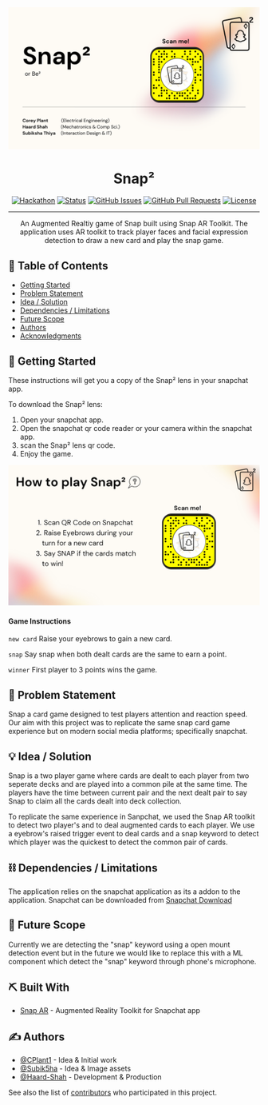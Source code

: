 <p align="center">
  <a href="" rel="noopener">
 <img src="snap_squared_title_image.png" alt="Project logo"></a>
</p>
<h1 align="center">Snap²</h3>

<div align="center">

  [![Hackathon](https://img.shields.io/badge/hackathon-name-orange.svg)](http://hackathon.url.com) 
  [![Status](https://img.shields.io/badge/status-active-success.svg)]() 
  [![GitHub Issues](https://img.shields.io/github/issues/kylelobo/The-Documentation-Compendium.svg)](https://github.com/Haard-Shah/Snap_Squared/issues)
  [![GitHub Pull Requests](https://img.shields.io/github/issues-pr/kylelobo/The-Documentation-Compendium.svg)](https://github.com/Haard-Shah/Snap_Squared/pulls)
  [![License](https://img.shields.io/badge/license-MIT-blue.svg)](LICENSE.md)

</div>

---

<p align="center"> An Augmented Realtiy game of Snap built using Snap AR Toolkit. The application uses AR toolkit to track player faces and facial expression detection to draw a new card and play the snap game.
    <br> 
</p>

## 📝 Table of Contents
- [Getting Started](#getting_started)
- [Problem Statement](#problem_statement)
- [Idea / Solution](#idea)
- [Dependencies / Limitations](#limitations)
- [Future Scope](#future_scope)
- [Authors](#authors)
- [Acknowledgments](#acknowledgments)


## 🏁 Getting Started <a name = "getting_started"></a>
These instructions will get you a copy of the Snap² lens in your snapchat app.

To download the Snap² lens:

1. Open your snapchat app.
2. Open the snapchat qr code reader or your camera within the snapchat app.
3. scan the Snap² lens qr code.
4. Enjoy the game.
<p align="center">
  <a href="" rel="noopener">
 <img src="./snap_squared_lens.png" alt="Project logo"></a>
</p>

#### Game Instructions
`new card` Raise your eyebrows to gain a new card.

`snap` Say snap when both dealt cards are the same to earn a point. 

`winner` First player to 3 points wins the game. 



## 🧐 Problem Statement <a name = "problem_statement"></a>
Snap a card game designed to test players attention and reaction speed. Our aim with this project was to replicate the same snap card game experience but on modern social media platforms; specifically snapchat.  


## 💡 Idea / Solution <a name = "idea"></a>
Snap is a two player game where cards are dealt to each player from two seperate decks and are played into a common pile at the same time. The players have the time between current pair and the next dealt pair to say Snap to claim all the cards dealt into deck collection.

To replicate the same experience in Sanpchat, we used the Snap AR toolkit to detect two player's and to deal augmented cards to each player. We use a eyebrow's raised trigger event to deal cards and a snap keyword to detect which player was the quickest to detect the common pair of cards.

## ⛓️ Dependencies / Limitations <a name = "limitations"></a>
The application relies on the snapchat application as its a addon to the application. Snapchat can be downloaded from [Snapchat Download](https://www.snapchat.com/download?lang=en-US)

## 🚀 Future Scope <a name = "future_scope"></a>
Currently we are detecting the "snap" keyword using a open mount detection event but in the future we would like to replace this with a ML component which detect the "snap" keyword through phone's microphone.

## ⛏️ Built With <a name = "tech_stack"></a>
- [Snap AR](https://ar.snap.com/en-US) - Augmented Reality Toolkit for Snapchat app


## ✍️ Authors <a name = "authors"></a>
- [@CPlant1](https://github.com/CPlant1) - Idea & Initial work
- [@Subik5ha](https://github.com/Subik5ha) - Idea & Image assets
- [@Haard-Shah](https://github.com/Haard-Shah) - Development & Production

See also the list of [contributors](https://github.com/Haard-Shah/Snap_Squared/contributors) 
who participated in this project.

<!-- ## 🎉 Acknowledgments <a name = "acknowledgments"></a>
- Hat tip to anyone whose code was used
- Inspiration
- References -->